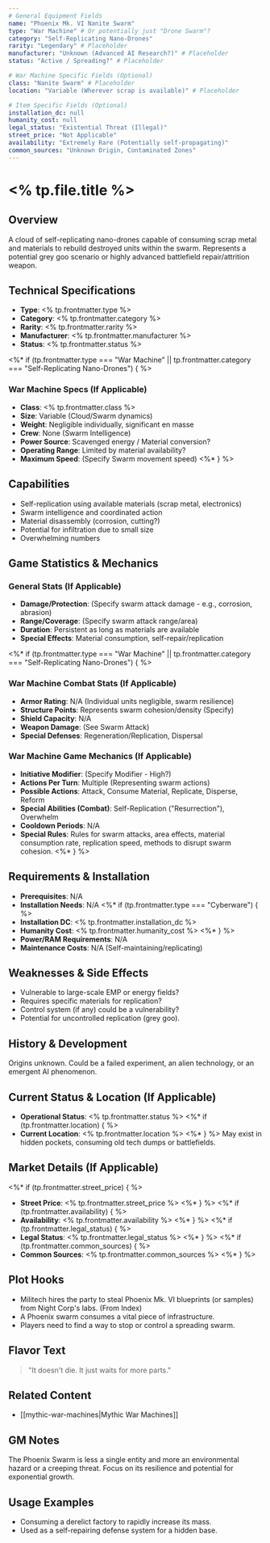 ```yaml
---
# General Equipment Fields
name: "Phoenix Mk. VI Nanite Swarm"
type: "War Machine" # Or potentially just "Drone Swarm"?
category: "Self-Replicating Nano-Drones"
rarity: "Legendary" # Placeholder
manufacturer: "Unknown (Advanced AI Research?)" # Placeholder
status: "Active / Spreading?" # Placeholder

# War Machine Specific Fields (Optional)
class: "Nanite Swarm" # Placeholder
location: "Variable (Wherever scrap is available)" # Placeholder

# Item Specific Fields (Optional)
installation_dc: null
humanity_cost: null
legal_status: "Existential Threat (Illegal)"
street_price: "Not Applicable"
availability: "Extremely Rare (Potentially self-propagating)"
common_sources: "Unknown Origin, Contaminated Zones"
---
```


# <% tp.file.title %>

## Overview
A cloud of self-replicating nano-drones capable of consuming scrap metal and materials to rebuild destroyed units within the swarm. Represents a potential grey goo scenario or highly advanced battlefield repair/attrition weapon.

## Technical Specifications
- **Type**: <% tp.frontmatter.type %>
- **Category**: <% tp.frontmatter.category %>
- **Rarity**: <% tp.frontmatter.rarity %>
- **Manufacturer**: <% tp.frontmatter.manufacturer %>
- **Status**: <% tp.frontmatter.status %>

<%* if (tp.frontmatter.type === "War Machine" || tp.frontmatter.category === "Self-Replicating Nano-Drones") { %>
### War Machine Specs (If Applicable)
- **Class**: <% tp.frontmatter.class %>
- **Size**: Variable (Cloud/Swarm dynamics)
- **Weight**: Negligible individually, significant en masse
- **Crew**: None (Swarm Intelligence)
- **Power Source**: Scavenged energy / Material conversion?
- **Operating Range**: Limited by material availability?
- **Maximum Speed**: (Specify Swarm movement speed)
<%* } %>

## Capabilities
- Self-replication using available materials (scrap metal, electronics)
- Swarm intelligence and coordinated action
- Material disassembly (corrosion, cutting?)
- Potential for infiltration due to small size
- Overwhelming numbers

## Game Statistics & Mechanics
### General Stats (If Applicable)
- **Damage/Protection**: (Specify swarm attack damage - e.g., corrosion, abrasion)
- **Range/Coverage**: (Specify swarm attack range/area)
- **Duration**: Persistent as long as materials are available
- **Special Effects**: Material consumption, self-repair/replication

<%* if (tp.frontmatter.type === "War Machine" || tp.frontmatter.category === "Self-Replicating Nano-Drones") { %>
### War Machine Combat Stats (If Applicable)
- **Armor Rating**: N/A (Individual units negligible, swarm resilience)
- **Structure Points**: Represents swarm cohesion/density (Specify)
- **Shield Capacity**: N/A
- **Weapon Damage**: (See Swarm Attack)
- **Special Defenses**: Regeneration/Replication, Dispersal

### War Machine Game Mechanics (If Applicable)
- **Initiative Modifier**: (Specify Modifier - High?)
- **Actions Per Turn**: Multiple (Representing swarm actions)
- **Possible Actions**: Attack, Consume Material, Replicate, Disperse, Reform
- **Special Abilities (Combat)**: Self-Replication ("Resurrection"), Overwhelm
- **Cooldown Periods**: N/A
- **Special Rules**: Rules for swarm attacks, area effects, material consumption rate, replication speed, methods to disrupt swarm cohesion.
<%* } %>

## Requirements & Installation
- **Prerequisites**: N/A
- **Installation Needs**: N/A
<%* if (tp.frontmatter.type === "Cyberware") { %>
- **Installation DC**: <% tp.frontmatter.installation_dc %>
- **Humanity Cost**: <% tp.frontmatter.humanity_cost %>
<%* } %>
- **Power/RAM Requirements**: N/A
- **Maintenance Costs**: N/A (Self-maintaining/replicating)

## Weaknesses & Side Effects
- Vulnerable to large-scale EMP or energy fields?
- Requires specific materials for replication?
- Control system (if any) could be a vulnerability?
- Potential for uncontrolled replication (grey goo).

## History & Development
Origins unknown. Could be a failed experiment, an alien technology, or an emergent AI phenomenon.

## Current Status & Location (If Applicable)
- **Operational Status**: <% tp.frontmatter.status %>
<%* if (tp.frontmatter.location) { %>
- **Current Location**: <% tp.frontmatter.location %>
<%* } %>
May exist in hidden pockets, consuming old tech dumps or battlefields.

## Market Details (If Applicable)
<%* if (tp.frontmatter.street_price) { %>
- **Street Price**: <% tp.frontmatter.street_price %>
<%* } %>
<%* if (tp.frontmatter.availability) { %>
- **Availability**: <% tp.frontmatter.availability %>
<%* } %>
<%* if (tp.frontmatter.legal_status) { %>
- **Legal Status**: <% tp.frontmatter.legal_status %>
<%* } %>
<%* if (tp.frontmatter.common_sources) { %>
- **Common Sources**: <% tp.frontmatter.common_sources %>
<%* } %>

## Plot Hooks
- Militech hires the party to steal Phoenix Mk. VI blueprints (or samples) from Night Corp's labs. (From Index)
- A Phoenix swarm consumes a vital piece of infrastructure.
- Players need to find a way to stop or control a spreading swarm.

## Flavor Text
> "It doesn't die. It just waits for more parts."

## Related Content
- [[mythic-war-machines|Mythic War Machines]]

## GM Notes
The Phoenix Swarm is less a single entity and more an environmental hazard or a creeping threat. Focus on its resilience and potential for exponential growth.

## Usage Examples
- Consuming a derelict factory to rapidly increase its mass.
- Used as a self-repairing defense system for a hidden base.
